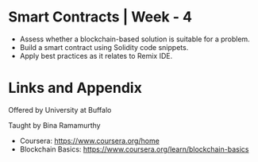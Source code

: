 # Smart Contracts | Week - 4

* Assess whether a blockchain-based solution is suitable for a problem.
* Build a smart contract using Solidity code snippets.
* Apply best practices as it relates to Remix IDE.


Links and Appendix
========================================================
Offered by University at Buffalo

Taught by Bina Ramamurthy


- Coursera: https://www.coursera.org/home
- Blockchain Basics: https://www.coursera.org/learn/blockchain-basics
